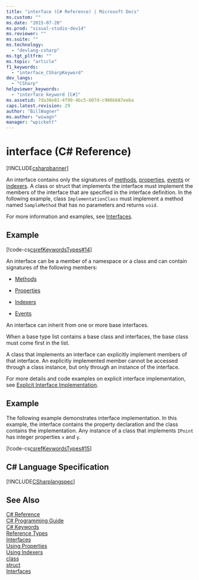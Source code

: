 ```yaml
---
title: "interface (C# Reference) | Microsoft Docs"
ms.custom: ""
ms.date: "2015-07-20"
ms.prod: "visual-studio-dev14"
ms.reviewer: ""
ms.suite: ""
ms.technology: 
  - "devlang-csharp"
ms.tgt_pltfrm: ""
ms.topic: "article"
f1_keywords: 
  - "interface_CSharpKeyword"
dev_langs: 
  - "CSharp"
helpviewer_keywords: 
  - "interface keyword [C#]"
ms.assetid: 7da38e81-4f99-4bc5-b07d-c986b687eeba
caps.latest.revision: 29
author: "BillWagner"
ms.author: "wiwagn"
manager: "wpickett"
---
```

# interface (C# Reference)
[!INCLUDE[csharpbanner](../../../includes/csharpbanner.md)]

An interface contains only the signatures of [methods](../../../csharp/programming-guide/classes-and-structs/methods.md), [properties](../../../csharp/programming-guide/classes-and-structs/properties.md), [events](../../../csharp/programming-guide/events/index.md) or [indexers](../../../csharp/programming-guide/indexers/index.md). A class or struct that implements the interface must implement the members of the interface that are specified in the interface definition. In the following example, class `ImplementationClass` must implement a method named `SampleMethod` that has no parameters and returns `void`.  
  
 For more information and examples, see [Interfaces](../../../csharp/programming-guide/interfaces/index.md).  
  
## Example  
 [!code-cs[csrefKeywordsTypes#14](../../../csharp/language-reference/keywords/codesnippet/csharp/interface_1.cs)]  
  
 An interface can be a member of a namespace or a class and can contain signatures of the following members:  
  
-   [Methods](../../../csharp/programming-guide/classes-and-structs/methods.md)  
  
-   [Properties](../../../csharp/programming-guide/classes-and-structs/using-properties.md)  
  
-   [Indexers](../../../csharp/programming-guide/indexers/using-indexers.md)  
  
-   [Events](../../../csharp/language-reference/keywords/event.md)  
  
 An interface can inherit from one or more base interfaces.  
  
 When a base type list contains a base class and interfaces, the base class must come first in the list.  
  
 A class that implements an interface can explicitly implement members of that interface. An explicitly implemented member cannot be accessed through a class instance, but only through an instance of the interface.  
  
 For more details and code examples on explicit interface implementation, see [Explicit Interface Implementation](../../../csharp/programming-guide/interfaces/explicit-interface-implementation.md).  
  
## Example  
 The following example demonstrates interface implementation. In this example, the interface contains the property declaration and the class contains the implementation. Any instance of a class that implements `IPoint` has integer properties `x` and `y`.  
  
 [!code-cs[csrefKeywordsTypes#15](../../../csharp/language-reference/keywords/codesnippet/csharp/interface_2.cs)]  
  
## C# Language Specification  
 [!INCLUDE[CSharplangspec](../../../includes/csharplangspec-md.md)]  
  
## See Also  
 [C# Reference](../../../csharp/language-reference/index.md)   
 [C# Programming Guide](../../../csharp/programming-guide/index.md)   
 [C# Keywords](../../../csharp/language-reference/keywords/index.md)   
 [Reference Types](../../../csharp/language-reference/keywords/reference-types.md)   
 [Interfaces](../../../csharp/programming-guide/interfaces/index.md)   
 [Using Properties](../../../csharp/programming-guide/classes-and-structs/using-properties.md)   
 [Using Indexers](../../../csharp/programming-guide/indexers/using-indexers.md)   
 [class](../../../csharp/language-reference/keywords/class.md)   
 [struct](../../../csharp/language-reference/keywords/struct.md)   
 [Interfaces](../../../csharp/programming-guide/interfaces/index.md)